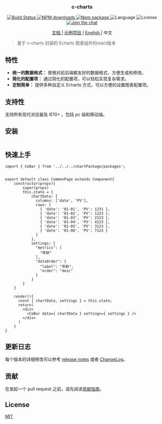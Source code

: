 <h3 align="center">c-charts</h3>

<p align="center">
  <a href="https://travis-ci.org/ElemeFE/v-charts">
    <img src="https://travis-ci.org/ElemeFE/v-charts.svg?branch=master" alt="Build Status">
  </a>
  <a href="https://npmjs.org/package/v-charts">
    <img src="http://img.shields.io/npm/dm/v-charts.svg" alt="NPM downloads">
  </a>
  <a href="https://www.npmjs.org/package/v-charts">
    <img src="https://img.shields.io/npm/v/v-charts.svg" alt="Npm package">
  </a>
  <a>
    <img src="https://img.shields.io/badge/language-javascript-yellow.svg" alt="Language">
  </a>
  <a>
    <img src="https://img.shields.io/badge/license-MIT-000000.svg" alt="License">
  </a>
  <a href="https://gitter.im/ElemeFE/v-charts?utm_source=badge&utm_medium=badge&utm_campaign=pr-badge&utm_content=badge">
    <img src="https://badges.gitter.im/ElemeFE/v-charts.svg" alt="Join the chat">
  </a>
</p>

<p align="center">
  <a href="https://v-charts.js.org">
    文档
  </a>
  <span> | </span>
  <a href="https://codesandbox.io/s/z69myovqzx">
    示例项目
  </a>
  <span> | </span>
  <a href="./README.md">
    English
  </a>
  <span> | </span>
  <a>
    中文
  </a>
</p>

> 基于 v-charts 封装的 Echarts 图表组件的react版本

## 特性

- **统一的数据格式：** 使用对前后端都友好的数据格式，方便生成和修改。
- **简化的配置项：** 通过简化的配置项，可以轻松实现复杂需求。
- **定制简单：** 提供多种自定义 Echarts 方式，可以方便的设置图表配置项。

## 支持性

支持所有现代浏览器及 IE10+ ，包括 pc 端和移动端。

## 安装

```

```

## 快速上手

```
import { CeBar } from '../../../chartPackage/packages';


export default class CommonPage extends Component{
    constructor(props){
        super(props)
        this.state = {
            chartData: {
              columns: ['date', 'PV'],
              rows: [
                { 'date': '01-01', 'PV': 1231 },
                { 'date': '01-02', 'PV': 1223 },
                { 'date': '01-03', 'PV': 2123 },
                { 'date': '01-04', 'PV': 4123 },
                { 'date': '01-05', 'PV': 3123 },
                { 'date': '01-06', 'PV': 7123 }
              ]
            },
            settings: {
              "metrics": [
                "年龄"
              ],
              "dataOrder": {
                "label": "年龄",
                "order": "desc"
              }
            }
        }
    }

    render(){
      const { chartData, settings } = this.state;
      return(
        <div>
          <CeBar data={ chartData } settings={ settings } />
        </div>
      )
    }
}
```

## 更新日志

每个版本的详细修改可以参考 [release notes](https://github.com/ElemeFE/v-charts/releases) 或者 [ChangeLog](./CHANGELOG_CN.md)。

## 贡献

在发起一个 pull request 之前，请先阅读[贡献指南](./CONTRIBUTING_CN.md)。

## License

[MIT](http://opensource.org/licenses/MIT)
